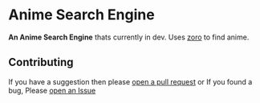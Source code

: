 # <h1>Anime Search Engine</h1>

<b>An Anime Search Engine</b> thats currently in dev.
Uses <a href="zoro.to">zoro</a> to find anime.

## <h2>Contributing</h2>

If you have a suggestion then please [open a pull request](https://github.com/UFO-Studios/anime-search/pulls) or If you found a bug, Please [open an Issue](https://github.com/UFO-Studios/anime-search/issues)
